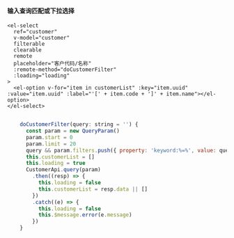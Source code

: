 #### 输入查询匹配或下拉选择

    <el-select
      ref="customer"
      v-model="customer"
      filterable
      clearable
      remote
      placeholder="客户代码/名称"
      :remote-method="doCustomerFilter"
      :loading="loading"
    >
      <el-option v-for="item in customerList" :key="item.uuid" :value="item.uuid" :label="'[' + item.code + ']' + item.name"></el-option>
    </el-select>

```javascript

    doCustomerFilter(query: string = '') {
      const param = new QueryParam()
      param.start = 0
      param.limit = 20
      query && param.filters.push({ property: 'keyword:%=%', value: query })
      this.customerList = []
      this.loading = true
      CustomerApi.query(param)
        .then((resp) => {
          this.loading = false
          this.customerList = resp.data || []
        })
        .catch((e) => {
          this.loading = false
          this.$message.error(e.message)
        })
    }
```